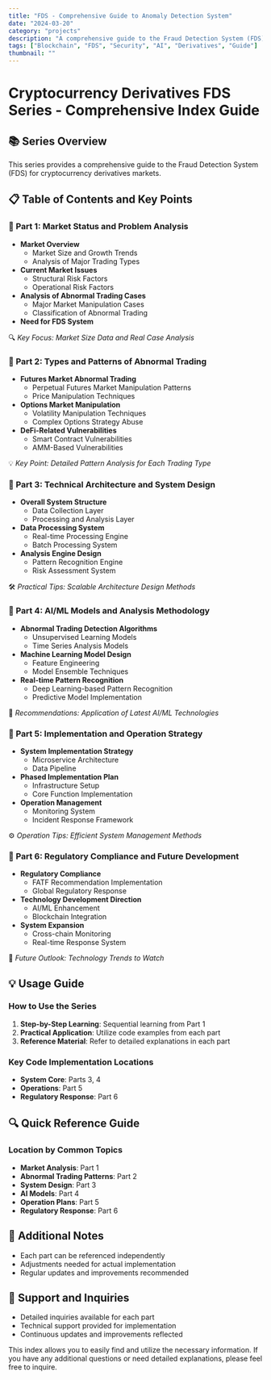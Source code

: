 ```yaml
---
title: "FDS - Comprehensive Guide to Anomaly Detection System"
date: "2024-03-20"
category: "projects"
description: "A comprehensive guide to the Fraud Detection System (FDS) for cryptocurrency derivatives market"
tags: ["Blockchain", "FDS", "Security", "AI", "Derivatives", "Guide"]
thumbnail: ""
---
```


# Cryptocurrency Derivatives FDS Series - Comprehensive Index Guide

## 📚 Series Overview

This series provides a comprehensive guide to the Fraud Detection System (FDS) for cryptocurrency derivatives markets.

## 📋 Table of Contents and Key Points

### 📘 Part 1: Market Status and Problem Analysis

- **Market Overview**
  - Market Size and Growth Trends
  - Analysis of Major Trading Types
- **Current Market Issues**
  - Structural Risk Factors
  - Operational Risk Factors
- **Analysis of Abnormal Trading Cases**
  - Major Market Manipulation Cases
  - Classification of Abnormal Trading
- **Need for FDS System**

🔍 _Key Focus: Market Size Data and Real Case Analysis_

### 📗 Part 2: Types and Patterns of Abnormal Trading

- **Futures Market Abnormal Trading**
  - Perpetual Futures Market Manipulation Patterns
  - Price Manipulation Techniques
- **Options Market Manipulation**
  - Volatility Manipulation Techniques
  - Complex Options Strategy Abuse
- **DeFi-Related Vulnerabilities**
  - Smart Contract Vulnerabilities
  - AMM-Based Vulnerabilities

💡 _Key Point: Detailed Pattern Analysis for Each Trading Type_

### 📙 Part 3: Technical Architecture and System Design

- **Overall System Structure**
  - Data Collection Layer
  - Processing and Analysis Layer
- **Data Processing System**
  - Real-time Processing Engine
  - Batch Processing System
- **Analysis Engine Design**
  - Pattern Recognition Engine
  - Risk Assessment System

🛠 _Practical Tips: Scalable Architecture Design Methods_

### 📕 Part 4: AI/ML Models and Analysis Methodology

- **Abnormal Trading Detection Algorithms**
  - Unsupervised Learning Models
  - Time Series Analysis Models
- **Machine Learning Model Design**
  - Feature Engineering
  - Model Ensemble Techniques
- **Real-time Pattern Recognition**
  - Deep Learning-based Pattern Recognition
  - Predictive Model Implementation

🤖 _Recommendations: Application of Latest AI/ML Technologies_

### 📓 Part 5: Implementation and Operation Strategy

- **System Implementation Strategy**
  - Microservice Architecture
  - Data Pipeline
- **Phased Implementation Plan**
  - Infrastructure Setup
  - Core Function Implementation
- **Operation Management**
  - Monitoring System
  - Incident Response Framework

⚙️ _Operation Tips: Efficient System Management Methods_

### 📔 Part 6: Regulatory Compliance and Future Development

- **Regulatory Compliance**
  - FATF Recommendation Implementation
  - Global Regulatory Response
- **Technology Development Direction**
  - AI/ML Enhancement
  - Blockchain Integration
- **System Expansion**
  - Cross-chain Monitoring
  - Real-time Response System

🔮 _Future Outlook: Technology Trends to Watch_

## 💡 Usage Guide

### How to Use the Series

1. **Step-by-Step Learning**: Sequential learning from Part 1
2. **Practical Application**: Utilize code examples from each part
3. **Reference Material**: Refer to detailed explanations in each part

### Key Code Implementation Locations

- **System Core**: Parts 3, 4
- **Operations**: Part 5
- **Regulatory Response**: Part 6

## 🔍 Quick Reference Guide

### Location by Common Topics

- **Market Analysis**: Part 1
- **Abnormal Trading Patterns**: Part 2
- **System Design**: Part 3
- **AI Models**: Part 4
- **Operation Plans**: Part 5
- **Regulatory Response**: Part 6

## 📌 Additional Notes

- Each part can be referenced independently
- Adjustments needed for actual implementation
- Regular updates and improvements recommended

## 🤝 Support and Inquiries

- Detailed inquiries available for each part
- Technical support provided for implementation
- Continuous updates and improvements reflected

This index allows you to easily find and utilize the necessary information. If you have any additional questions or need detailed explanations, please feel free to inquire.
